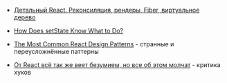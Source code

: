 - [Детальный React. Реконсиляция, рендеры, Fiber, виртуальное дерево](https://habr.com/ru/articles/786102/)
- [How Does setState Know What to Do?](https://overreacted.io/how-does-setstate-know-what-to-do/)
- [The Most Common React Design Patterns](https://www.mensurdurakovic.com/the-most-common-react-design-patterns/) - странные и переусложнённые паттерны

- [От React всё так же веет безумием, но все об этом молчат](https://habr.com/ru/companies/ruvds/articles/926286/) - критика хуков